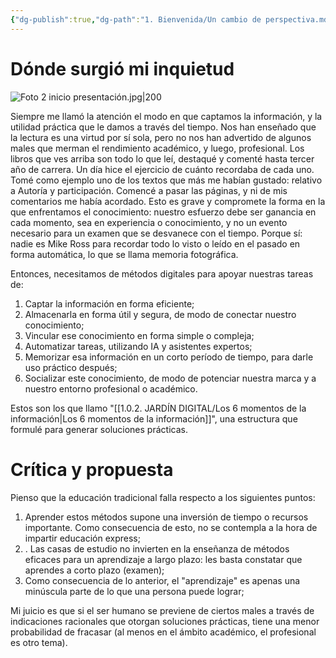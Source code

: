 ```yaml
---
{"dg-publish":true,"dg-path":"1. Bienvenida/Un cambio de perspectiva.md","permalink":"/1-bienvenida/un-cambio-de-perspectiva/"}
---
```


# Dónde surgió mi inquietud

![Foto 2 inicio presentación.jpg|200](/img/user/1.0.2.%20CEREBRO%20DIGITAL/2.%20S%C3%A9%20el%20estudiante%20definitivo/1.%20T%C3%A9cnicas%20avanzadas%20de%20estudio%20y%20Cerebro%20Digital/Multimedia/Foto%202%20inicio%20presentaci%C3%B3n.jpg)

Siempre me llamó la atención el modo en que captamos la información, y la utilidad práctica que le damos a través del tiempo. 
Nos han enseñado que la lectura es una virtud por sí sola, pero no nos han advertido de algunos males que merman el rendimiento académico, y luego, profesional.
Los libros que ves arriba son todo lo que leí, destaqué y comenté hasta tercer año de carrera. Un día hice el ejercicio de cuánto recordaba de cada uno. 
Tomé como ejemplo uno de los textos que más me habían gustado: relativo a Autoría y participación.  Comencé a pasar las páginas, y ni de mis comentarios me había acordado.
Esto es grave y compromete la forma en la que enfrentamos el conocimiento: nuestro esfuerzo debe ser ganancia en cada momento, sea en experiencia o conocimiento, y no un evento necesario para un examen que se desvanece con el tiempo. 
Porque sí: nadie es Mike Ross para recordar todo lo visto o leído en el pasado en forma automática, lo que se llama memoria fotográfica.

Entonces, necesitamos de métodos digitales para apoyar nuestras tareas de:
1. Captar la información en forma eficiente;
2. Almacenarla en forma útil y segura, de modo de conectar nuestro conocimiento;
3. Vincular ese conocimiento en forma simple o compleja;
4. Automatizar tareas, utilizando IA y asistentes expertos;
5. Memorizar esa información en un corto período de tiempo, para darle uso práctico después;
6. Socializar este conocimiento, de modo de potenciar nuestra marca y a nuestro entorno profesional o académico. 

Estos son los que llamo "[[1.0.2. JARDÍN DIGITAL/Los 6 momentos de la información\|Los 6 momentos de la información]]", una estructura que formulé para generar soluciones prácticas.
# Crítica y propuesta

Pienso que la educación tradicional falla respecto a los siguientes puntos:
1. Aprender estos métodos supone una inversión de tiempo o recursos importante. Como consecuencia de esto, no se contempla a la hora de impartir educación express;
2. . Las casas de estudio no invierten en la enseñanza de métodos eficaces para un aprendizaje a largo plazo: les basta constatar que aprendes a corto plazo (examen);
3. Como consecuencia de lo anterior, el "aprendizaje" es apenas una minúscula parte de lo que una persona puede lograr;

Mi juicio es que si el ser humano se previene de ciertos males a través de indicaciones racionales que otorgan soluciones prácticas, tiene una menor probabilidad de fracasar (al menos en el ámbito académico, el profesional es otro tema). 
